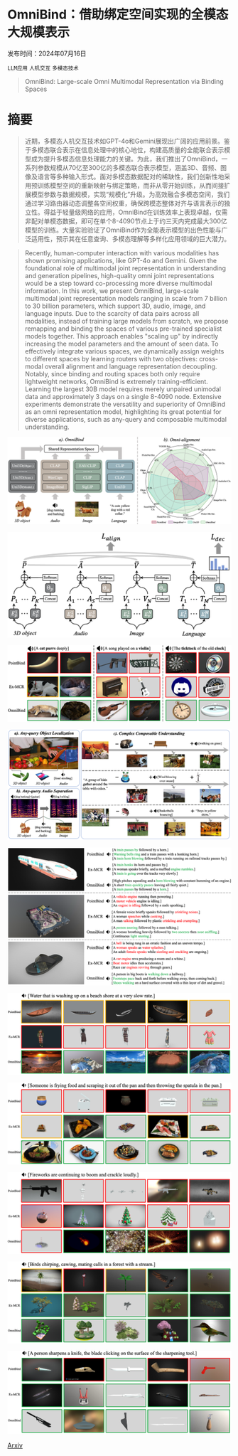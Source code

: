 # OmniBind：借助绑定空间实现的全模态大规模表示

发布时间：2024年07月16日

`LLM应用` `人机交互` `多模态技术`

> OmniBind: Large-scale Omni Multimodal Representation via Binding Spaces

# 摘要

> 近期，多模态人机交互技术如GPT-4o和Gemini展现出广阔的应用前景。鉴于多模态联合表示在信息处理中的核心地位，构建高质量的全能联合表示模型成为提升多模态信息处理能力的关键。为此，我们推出了OmniBind，一系列参数规模从70亿至300亿的多模态联合表示模型，涵盖3D、音频、图像及语言等多种输入形式。面对多模态数据配对的稀缺性，我们创新性地采用预训练模型空间的重新映射与绑定策略，而非从零开始训练，从而间接扩展模型参数与数据规模，实现“规模化”升级。为高效融合多模态空间，我们通过学习路由器动态调整各空间权重，确保跨模态整体对齐与语言表示的独立性。得益于轻量级网络的应用，OmniBind在训练效率上表现卓越，仅需非配对单模态数据，即可在单个8-4090节点上于约三天内完成最大300亿模型的训练。大量实验验证了OmniBind作为全能表示模型的出色性能与广泛适用性，预示其在任意查询、多模态理解等多样化应用领域的巨大潜力。

> Recently, human-computer interaction with various modalities has shown promising applications, like GPT-4o and Gemini. Given the foundational role of multimodal joint representation in understanding and generation pipelines, high-quality omni joint representations would be a step toward co-processing more diverse multimodal information. In this work, we present OmniBind, large-scale multimodal joint representation models ranging in scale from 7 billion to 30 billion parameters, which support 3D, audio, image, and language inputs. Due to the scarcity of data pairs across all modalities, instead of training large models from scratch, we propose remapping and binding the spaces of various pre-trained specialist models together. This approach enables "scaling up" by indirectly increasing the model parameters and the amount of seen data. To effectively integrate various spaces, we dynamically assign weights to different spaces by learning routers with two objectives: cross-modal overall alignment and language representation decoupling. Notably, since binding and routing spaces both only require lightweight networks, OmniBind is extremely training-efficient. Learning the largest 30B model requires merely unpaired unimodal data and approximately 3 days on a single 8-4090 node. Extensive experiments demonstrate the versatility and superiority of OmniBind as an omni representation model, highlighting its great potential for diverse applications, such as any-query and composable multimodal understanding.

![OmniBind：借助绑定空间实现的全模态大规模表示](../../../paper_images/2407.11895/view.png)

![OmniBind：借助绑定空间实现的全模态大规模表示](../../../paper_images/2407.11895/model.png)

![OmniBind：借助绑定空间实现的全模态大规模表示](../../../paper_images/2407.11895/audio-to-3D.png)

![OmniBind：借助绑定空间实现的全模态大规模表示](../../../paper_images/2407.11895/application.png)

![OmniBind：借助绑定空间实现的全模态大规模表示](../../../paper_images/2407.11895/3D-to-audio.png)

![OmniBind：借助绑定空间实现的全模态大规模表示](../../../paper_images/2407.11895/1.png)

![OmniBind：借助绑定空间实现的全模态大规模表示](../../../paper_images/2407.11895/2.png)

![OmniBind：借助绑定空间实现的全模态大规模表示](../../../paper_images/2407.11895/3.png)

![OmniBind：借助绑定空间实现的全模态大规模表示](../../../paper_images/2407.11895/4.png)

![OmniBind：借助绑定空间实现的全模态大规模表示](../../../paper_images/2407.11895/6.png)

[Arxiv](https://arxiv.org/abs/2407.11895)